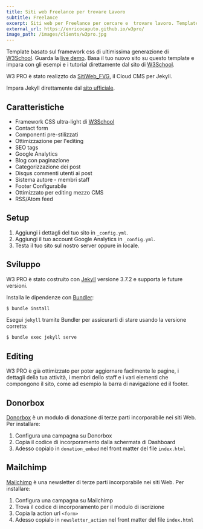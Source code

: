 ```yaml
---
title: Siti web Freelance per trovare Lavoro
subtitle: Freelance
excerpt: Siti web per Freelance per cercare e  trovare lavoro. Template basato sul framework css di W3School, particolarmente adatto a geeks, sviluppatori, graphic e web designer.
external_url: https://enricocaputo.github.io/w3pro/
image_path: /images/clients/w3pro.jpg
---
```

Template basato sul framework css di ultimissima generazione di [W3School](https://www.w3schools.com/). Guarda la [live demo](https://enricocaputo.github.io/w3pro/). Basa il tuo nuovo sito su questo template e impara con gli esempi e i tutorial direttamente dal sito di [W3School](https://www.w3schools.com/w3css/).

W3 PRO è stato realizzto da [SitiWeb_FVG](/), il Cloud CMS per Jekyll.

Impara Jekyll direttamente dal [sito ufficiale](https://jekyllrb.com/).

## Caratteristiche

* Framework CSS ultra-light di [W3School](https://www.w3schools.com/w3css/)
* Contact form
* Componenti pre-stilizzati
* Ottimizzazione per l'editing
* SEO tags
* Google Analytics
* Blog con paginazione
* Categorizzazione dei post
* Disqus commenti utenti ai post
* Sistema autore - membri staff
* Footer Configurabile
* Ottimizzato per editing mezzo CMS
* RSS/Atom feed

## Setup

1. Aggiungi i dettagli del tuo sito in `_config.yml`.
2. Aggiungi il tuo account Google Analytics in `_config.yml`.
3. Testa il tuo sito sul nostro server oppure in locale.

## Sviluppo

W3 PRO è stato costruito con [Jekyll](http://jekyllrb.com/) versione 3.7.2 e supporta le future versioni.

Installa le dipendenze con [Bundler](http://bundler.io/):

~~~bash
$ bundle install
~~~

Esegui `jekyll` tramite Bundler per assicurarti di stare usando la versione corretta:

~~~bash
$ bundle exec jekyll serve
~~~

## Editing

W3 PRO è già ottimizzato per poter aggiornare facilmente le pagine, i dettagli della tua attività, i membri dello staff e i vari elementi che compongono il sito, come ad esempio la barra di navigazione ed il footer.

## Donorbox

[Donorbox](https://donorbox.org/) è un modulo di donazione di terze parti incorporabile nei siti Web. Per installare:

1. Configura una campagna su Donorbox
2. Copia il codice di incorporamento dalla schermata di Dashboard
3. Adesso copialo in `donation_embed` nel front matter del file `index.html`

## Mailchimp

[Mailchimp](https://mailchimp.com/) è una newsletter di terze parti incorporabile nei siti Web. Per installare:

1. Configura una campagna su Mailchimp
2. Trova il codice di incorporamento per il modulo di iscrizione
3. Copia la action url `<form>`
4. Adesso copialo in `newsletter_action` nel front matter del file `index.html`
